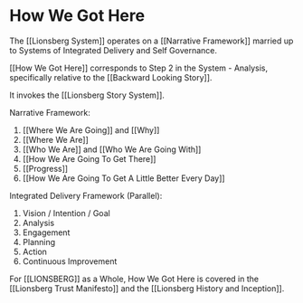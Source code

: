 # How We Got Here

The [[Lionsberg System]] operates on a [[Narrative Framework]] married up to Systems of Integrated Delivery and Self Governance. 

[[How We Got Here]] corresponds to Step 2 in the System - Analysis, specifically relative to the [[Backward Looking Story]]. 

It invokes the [[Lionsberg Story System]].  

Narrative Framework: 
1. [[Where We Are Going]] and [[Why]]  
2. [[Where We Are]]  
3. [[Who We Are]] and [[Who We Are Going With]] 
4. [[How We Are Going To Get There]] 
5. [[Progress]]  
6. [[How We Are Going To Get A Little Better Every Day]]  

Integrated Delivery Framework (Parallel): 
1. Vision / Intention / Goal 
2. Analysis  
3. Engagement  
4. Planning  
5. Action  
6. Continuous Improvement  

For [[LIONSBERG]] as a Whole, How We Got Here is covered in the [[Lionsberg Trust Manifesto]] and the [[Lionsberg History and Inception]].  